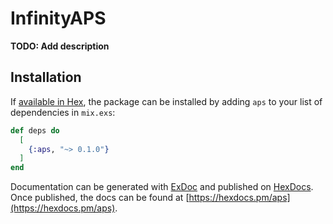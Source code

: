 # InfinityAPS

**TODO: Add description**

## Installation

If [available in Hex](https://hex.pm/docs/publish), the package can be installed
by adding `aps` to your list of dependencies in `mix.exs`:

```elixir
def deps do
  [
    {:aps, "~> 0.1.0"}
  ]
end
```

Documentation can be generated with [ExDoc](https://github.com/elixir-lang/ex_doc)
and published on [HexDocs](https://hexdocs.pm). Once published, the docs can
be found at [https://hexdocs.pm/aps](https://hexdocs.pm/aps).

